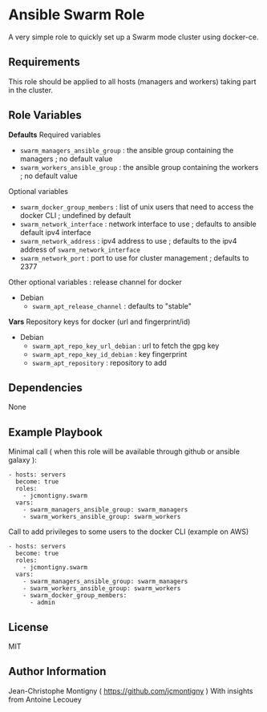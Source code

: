 Ansible Swarm Role
==================

A very simple role to quickly set up a Swarm mode cluster using docker-ce.

Requirements
------------

This role should be applied to all hosts (managers and workers) taking part in the cluster.

Role Variables
--------------

__Defaults__
Required variables
- `swarm_managers_ansible_group` : the ansible group containing the managers ; no default value
- `swarm_workers_ansible_group` : the ansible group containing the workers ; no default value

Optional variables
- `swarm_docker_group_members` : list of unix users that need to access the docker CLI ; undefined by default
- `swarm_network_interface` : network interface to use ; defaults to ansible default ipv4 interface
- `swarm_network_address` : ipv4 address to use ; defaults to the ipv4 address of `swarm_network_interface`
- `swarm_network_port` : port to use for cluster management ; defaults to 2377

Other optional variables : release channel for docker
- Debian
  - `swarm_apt_release_channel` : defaults to "stable"


__Vars__
Repository keys for docker (url and fingerprint/id)
- Debian
  - `swarm_apt_repo_key_url_debian` : url to fetch the gpg key
  - `swarm_apt_repo_key_id_debian` : key fingerprint
  - `swarm_apt_repository` : repository to add

Dependencies
------------

None

Example Playbook
----------------

Minimal call ( when this role will be available through github or ansible galaxy ):

    - hosts: servers
      become: true
      roles:
        - jcmontigny.swarm
      vars:
        - swarm_managers_ansible_group: swarm_managers
        - swarm_workers_ansible_group: swarm_workers

Call to add privileges to some users to the docker CLI (example on AWS)

    - hosts: servers
      become: true
      roles:
        - jcmontigny.swarm
      vars:
        - swarm_managers_ansible_group: swarm_managers
        - swarm_workers_ansible_group: swarm_workers
        - swarm_docker_group_members:
          - admin

License
-------

MIT

Author Information
------------------

Jean-Christophe Montigny ( https://github.com/jcmontigny )
With insights from Antoine Lecouey
